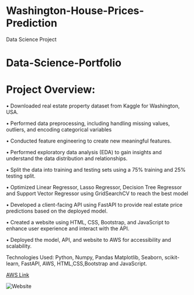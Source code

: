 # Washington-House-Prices-Prediction
Data Science Project 

# Data-Science-Portfolio

# Project Overview: 

•	Downloaded real estate property dataset from Kaggle for Washington, USA.

•	Performed data preprocessing, including handling missing values, outliers, and encoding categorical variables 

•	Conducted feature engineering to create new meaningful features.

•	Performed exploratory data analysis (EDA) to gain insights and understand the data distribution and relationships.

•	Split the data into training and testing sets using a 75% training and 25% testing split.

•	Optimized Linear Regressor, Lasso Regressor, Decision Tree Regressor and Support Vector Regressor using GridSearchCV to reach the best model

•	Developed a client-facing API using FastAPI to provide real estate price predictions based on the deployed model.

•	Created a website using HTML, CSS, Bootstrap, and JavaScript to enhance user experience and interact with the API.

•	Deployed the model, API, and website to AWS for accessibility and scalability.

Technologies Used: Python, Numpy, Pandas Matplotlib, Seaborn, scikit-learn, FastAPI, AWS, HTML,CSS,Bootstrap and JavaScript. 

[AWS Link](http://ec2-54-242-12-7.compute-1.amazonaws.com/)

![Website](Washigton%20House%20Prices%20Prediction.png)


